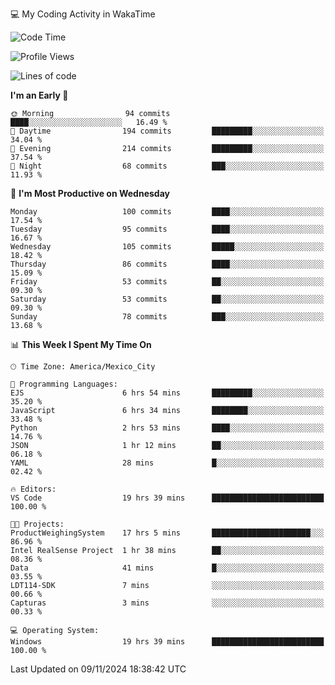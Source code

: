 💻 My Coding Activity in WakaTime
<!--START_SECTION:waka-->
![Code Time](http://img.shields.io/badge/Code%20Time-94%20hrs%2033%20mins-blue)

![Profile Views](http://img.shields.io/badge/Profile%20Views-99-blue)

![Lines of code](https://img.shields.io/badge/From%20Hello%20World%20I%27ve%20Written-1.8%20million%20lines%20of%20code-blue)

**I'm an Early 🐤** 

```text
🌞 Morning                94 commits          ████░░░░░░░░░░░░░░░░░░░░░   16.49 % 
🌆 Daytime                194 commits         █████████░░░░░░░░░░░░░░░░   34.04 % 
🌃 Evening                214 commits         █████████░░░░░░░░░░░░░░░░   37.54 % 
🌙 Night                  68 commits          ███░░░░░░░░░░░░░░░░░░░░░░   11.93 % 
```
📅 **I'm Most Productive on Wednesday** 

```text
Monday                   100 commits         ████░░░░░░░░░░░░░░░░░░░░░   17.54 % 
Tuesday                  95 commits          ████░░░░░░░░░░░░░░░░░░░░░   16.67 % 
Wednesday                105 commits         █████░░░░░░░░░░░░░░░░░░░░   18.42 % 
Thursday                 86 commits          ████░░░░░░░░░░░░░░░░░░░░░   15.09 % 
Friday                   53 commits          ██░░░░░░░░░░░░░░░░░░░░░░░   09.30 % 
Saturday                 53 commits          ██░░░░░░░░░░░░░░░░░░░░░░░   09.30 % 
Sunday                   78 commits          ███░░░░░░░░░░░░░░░░░░░░░░   13.68 % 
```


📊 **This Week I Spent My Time On** 

```text
🕑︎ Time Zone: America/Mexico_City

💬 Programming Languages: 
EJS                      6 hrs 54 mins       █████████░░░░░░░░░░░░░░░░   35.20 % 
JavaScript               6 hrs 34 mins       ████████░░░░░░░░░░░░░░░░░   33.48 % 
Python                   2 hrs 53 mins       ████░░░░░░░░░░░░░░░░░░░░░   14.76 % 
JSON                     1 hr 12 mins        ██░░░░░░░░░░░░░░░░░░░░░░░   06.18 % 
YAML                     28 mins             █░░░░░░░░░░░░░░░░░░░░░░░░   02.42 % 

🔥 Editors: 
VS Code                  19 hrs 39 mins      █████████████████████████   100.00 % 

🐱‍💻 Projects: 
ProductWeighingSystem    17 hrs 5 mins       ██████████████████████░░░   86.96 % 
Intel RealSense Project  1 hr 38 mins        ██░░░░░░░░░░░░░░░░░░░░░░░   08.36 % 
Data                     41 mins             █░░░░░░░░░░░░░░░░░░░░░░░░   03.55 % 
LDT114-SDK               7 mins              ░░░░░░░░░░░░░░░░░░░░░░░░░   00.66 % 
Capturas                 3 mins              ░░░░░░░░░░░░░░░░░░░░░░░░░   00.33 % 

💻 Operating System: 
Windows                  19 hrs 39 mins      █████████████████████████   100.00 % 
```


 Last Updated on 09/11/2024 18:38:42 UTC
<!--END_SECTION:waka-->
